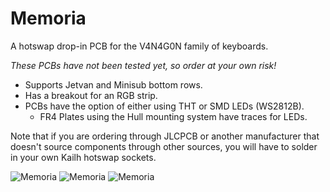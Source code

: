 # Memoria
 A hotswap drop-in PCB for the V4N4G0N family of keyboards.

 *These PCBs have not been tested yet, so order at your own risk!*
 
 - Supports Jetvan and Minisub bottom rows.
 - Has a breakout for an RGB strip.
 - PCBs have the option of either using THT or SMD LEDs (WS2812B).
   + FR4 Plates using the Hull mounting system have traces for LEDs.

Note that if you are ordering through JLCPCB or another manufacturer that doesn't source components through other sources, you will have to solder in your own Kailh hotswap sockets.

![Memoria](https://i.imgur.com/CQLJ4b7.png)
![Memoria](https://i.imgur.com/81UO4Ft.png)
![Memoria](https://i.imgur.com/bfoIQEy.png)